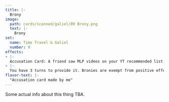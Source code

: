 ```yaml
---
title: |-
  Brony
image: 
  path: cards/scanned/galiel/09 Brony.png
  text: |-
    Brony
set:
  name: Time Travel & Galiel
  number: 9
effects: 
- |-
  Accusation Card: A friend saw MLP videos on your YT recommended list. Explain why it was a YT glitch of be branded a Brony.
- |-
  You have 3 turns to provide it. Bronies are exempt from positive effects that affect both players.
flavor-text: |-
  "Accusation card made by me"
---
```

Some actual info about this thing TBA.
